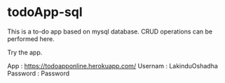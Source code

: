 # todoApp-sql

This is a to-do app based on mysql database.
CRUD operations can be performed here.

Try the app.

App         : https://todoapponline.herokuapp.com/
Usernam     : LakinduOshadha
Password    : Password